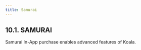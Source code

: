 ```yaml
---
title: Samurai
---
```


## 10.1. SAMURAI

Samurai In-App purchase enables advanced features of Koala.

